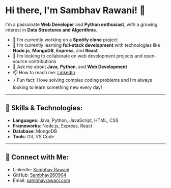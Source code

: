 # Hi there, I'm Sambhav Rawani! 👋

I'm a passionate **Web Developer** and **Python enthusiast**, with a growing interest in **Data Structures and Algorithms**.

- 🔭 I’m currently working on a **Spotify clone** project
- 🌱 I’m currently learning **full-stack development** with technologies like **Node.js**, **MongoDB**, **Express**, and **React**
- 👯 I’m looking to collaborate on web development projects and open-source contributions
- 💬 Ask me about **Java**, **Python**, and **Web Development**
- 📫 How to reach me: [LinkedIn](https://www.linkedin.com/in/Sambhav-Rawani)
- ⚡ Fun fact: I love solving complex coding problems and I’m always looking to learn something new every day!

---

## 🚀 Skills & Technologies:
- **Languages**: Java, Python, JavaScript, HTML, CSS
- **Frameworks**: Node.js, Express, React
- **Database**: MongoDB
- **Tools**: Git, VS Code

---

## 🤝 Connect with Me:
- LinkedIn: [Sambhav Rawani](https://www.linkedin.com/in/Sambhav-Rawani)
- GitHub: [Sambhav260904](https://github.com/Sambhav260904)
- Email: [sambhavrawani.com](mailto:sambhavrawani@gmail.com)
